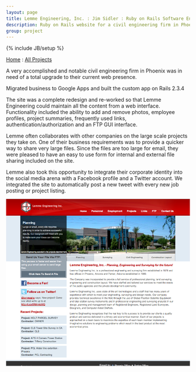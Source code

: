 ```yaml
---
layout: page
title: Lemme Engineering, Inc. : Jim Sidler : Ruby on Rails Software Engineer
description: Ruby on Rails website for a civil engineering firm in Phoenix, Arizona.
group: project
---
```

{% include JB/setup %}

[Home](http://jimsidler.com) : [All Projects](http://jimsidler.com/projects.html)

A very accomplished and notable civil engineering firm in Phoenix was in need of a total upgrade to their current web presence.

Migrated business to Google Apps and built the custom app on Rails 2.3.4

The site was a complete redesign and re-worked so that Lemme Engineering could maintain all the content from a web interface. Functionality included the ability to add and remove photos, employee profiles, project summaries, frequently used links, authentication/authorization and an FTP GUI interface.

Lemme often collaborates with other companies on the large scale projects they take on. One of their business requirements was to provide a quicker way to share very large files. Since the files are too large for email, they were pleased to have an easy to use form for internal and external file sharing included on the site.

Lemme also took this opportunity to integrate their corporate identity into the social media arena with a Facebook profile and a Twitter account. We integrated the site to automatically post a new tweet with every new job posting or project listing.

[![Lemme Engineering, Inc.](/assets/images/ss_lemme.png "Lemme Engineering, Inc.")](http://lemme-eng.com)